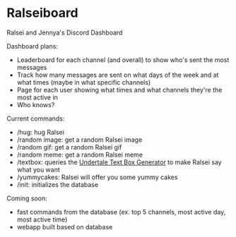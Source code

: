 # Ralseiboard
Ralsei and Jennya's Discord Dashboard

Dashboard plans:
- Leaderboard for each channel (and overall) to show who's sent the most messages
- Track how  many messages are sent on what days of the week and at what times (maybe in what specific channels)
- Page for each user showing what times and what channels they're the most active in
- Who knows?

Current commands:
- /hug: hug Ralsei
- /random image: get a random Ralsei image
- /random gif: get a random Ralsei gif
- /random meme: get a random Ralsei meme
- /textbox: queries the [Undertale Text Box Generator](https://www.demirramon.com/generators/undertale_text_box_generator) to make Ralsei say what you want
- /yummycakes: Ralsei will offer you some yummy cakes
- /init: initializes the database

Coming soon:
- fast commands from the database (ex. top 5 channels, most active day, most active time)
- webapp built based on database
    
